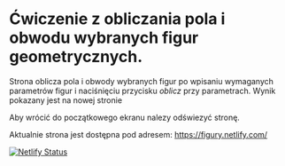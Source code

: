 # Ćwiczenie z obliczania pola i obwodu wybranych figur geometrycznych.

Strona oblicza pola i obwody wybranych figur po wpisaniu wymaganych parametrów figur i naciśnięciu przycisku *oblicz* przy parametrach.
Wynik pokazany jest na nowej stronie

Aby wrócić do początkowego ekranu nalezy odświezyć stronę.

Aktualnie strona jest dostępna pod adresem: https://figury.netlify.com/

[![Netlify Status](https://api.netlify.com/api/v1/badges/1ca18a6a-30ea-424b-bba6-5d41e9608611/deploy-status)](https://app.netlify.com/sites/figury/deploys)